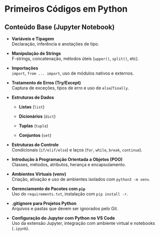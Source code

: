 
# Primeiros Códigos em Python

## Conteúdo Base (Jupyter Notebook)

-   **Variáveis e Tipagem**  
Declaração, inferência e anotações de tipo.
    
-   **Manipulação de Strings**  
F-strings, concatenação, métodos úteis (`upper()`, `split()`, etc).
    
-   **Importações**  
`import`, `from ... import`, uso de módulos nativos e externos.
    
-   **Tratamento de Erros (Try/Except)**  
Captura de exceções, tipos de erro e uso de `else`/`finally`.
    
-   **Estruturas de Dados**
    
    -   **Listas** (`list`)
        
    -   **Dicionários** (`dict`)
        
    -   **Tuplas** (`tuple`)
        
    -   **Conjuntos** (`set`)
        
-   **Estruturas de Controle**  
Condicionais (`if/elif/else`) e laços (`for`, `while`, `break`, `continue`).
    
-   **Introdução à Programação Orientada a Objetos (POO)**  
Classes, métodos, atributos, herança e encapsulamento.
    
-   **Ambientes Virtuais (venv)**  
Criação, ativação e uso de ambientes isolados com `python3 -m venv`.
    
-   **Gerenciamento de Pacotes com `pip`**  
Uso do `requirements.txt`, instalação com `pip install -r`.
    
-   **.gitignore para Projetos Python**  
Arquivos e pastas que devem ser ignorados pelo Git.
    
-   **Configuração do Jupyter com Python no VS Code**  
Uso da extensão Jupyter, integração com ambiente virtual e notebooks (`.ipynb`).

